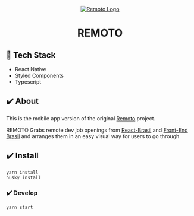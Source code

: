 <p align="center">
    <a align="center" href="https://remoto.vercel.app/" target="__blank">
        <img src="https://user-images.githubusercontent.com/13293669/130333820-54903c08-9b57-469e-bd10-8756f7540205.png" alt="Remoto Logo">
    </a>
</p>
<h1 align="center">REMOTO</h1>

## 🚀 Tech Stack

- React Native
- Styled Components
- Typescript

## ✔️ About

This is the mobile app version of the original  [Remoto](https://github.com/vorsakha/remoto) project.

REMOTO Grabs remote dev job openings from [React-Brasil](https://github.com/react-brasil/vagas) and [Front-End Brasil](https://github.com/frontendbr/vagas) and arranges them in an easy visual way for users to go through.

## ✔️ Install

```
yarn install
husky install
```

### ✔️ Develop

```
yarn start
```